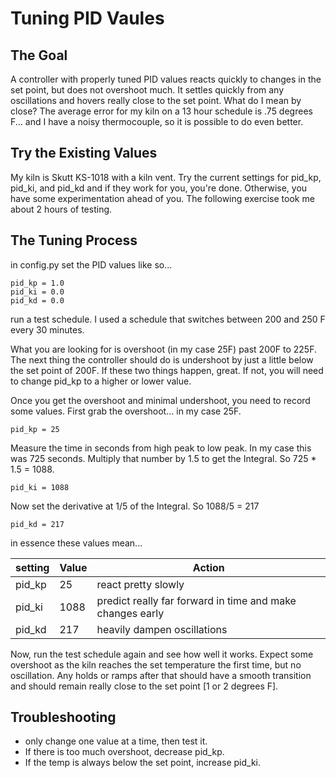 Tuning PID Vaules
=================

## The Goal
A controller with properly tuned PID values reacts quickly to changes in the set point, but does not overshoot much.  It settles quickly from any oscillations and hovers really close to the set point.  What do I mean by close? The average error for my kiln on a 13 hour schedule is .75 degrees F... and I have a noisy thermocouple, so it is possible to do even better.

## Try the Existing Values

My kiln is Skutt KS-1018 with a kiln vent.  Try the current settings for pid_kp, pid_ki, and pid_kd and if they work for you, you're done.  Otherwise, you have some experimentation ahead of you.  The following exercise took me about 2 hours of testing. 

## The Tuning Process

in config.py set the PID values like so...

    pid_kp = 1.0
    pid_ki = 0.0
    pid_kd = 0.0

run a test schedule. I used a schedule that switches between 200 and 250 F every 30 minutes.

What you are looking for is overshoot (in my case 25F) past 200F to 225F. The next thing the controller should do is undershoot by just a little below the set point of 200F. If these two things happen, great.  If not, you will need to change pid_kp to a higher or lower value.

Once you get the overshoot and minimal undershoot, you need to record some values.  First grab the overshoot... in my case 25F.

    pid_kp = 25

Measure the time in seconds from high peak to low peak. In my case this was 725 seconds.  Multiply that number by 1.5 to get the Integral. So 725 * 1.5 = 1088.

    pid_ki = 1088

Now set the derivative at 1/5 of the Integral. So 1088/5 = 217

    pid_kd = 217

in essence these values mean...

| setting | Value | Action |
| ------- | ----- | ------ |
| pid_kp | 25 | react pretty slowly |
| pid_ki | 1088 | predict really far forward in time and make changes early |
| pid_kd | 217 | heavily dampen oscillations |

Now, run the test schedule again and see how well it works.  Expect some overshoot as the kiln reaches the set temperature the first time, but no oscillation.  Any holds or ramps after that should have a smooth transition and should remain really close to the set point [1 or 2 degrees F].

## Troubleshooting

* only change one value at a time, then test it.
* If there is too much overshoot, decrease pid_kp.
* If the temp is always below the set point, increase pid_ki.
